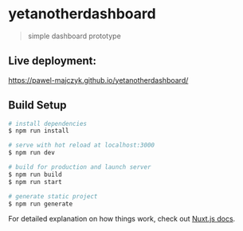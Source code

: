 # yetanotherdashboard

> simple dashboard prototype

## Live deployment:
https://pawel-majczyk.github.io/yetanotherdashboard/


## Build Setup

``` bash
# install dependencies
$ npm run install

# serve with hot reload at localhost:3000
$ npm run dev

# build for production and launch server
$ npm run build
$ npm run start

# generate static project
$ npm run generate
```

For detailed explanation on how things work, check out [Nuxt.js docs](https://nuxtjs.org).
